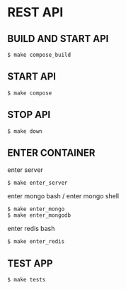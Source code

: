 # REST API

## BUILD AND START API

```
$ make compose_build
```

## START API

```
$ make compose
```

## STOP API

```
$ make down
```

## ENTER CONTAINER

enter server
```
$ make enter_server
```

enter mongo bash / enter mongo shell
```
$ make enter_mongo
$ make enter_mongodb
```

enter redis bash
```
$ make enter_redis
```

## TEST APP

```
$ make tests
```
